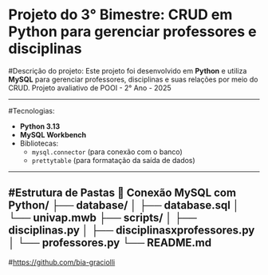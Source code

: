 ﻿# Projeto do 3° Bimestre: CRUD em Python para gerenciar professores e disciplinas

#Descrição do projeto:
Este projeto foi desenvolvido em **Python** e utiliza **MySQL** para gerenciar professores, disciplinas e suas relações por meio do CRUD.
Projeto avaliativo de POOI - 2° Ano - 2025

-----------------------------------------------------
#Tecnologias:
- **Python 3.13**
- **MySQL Workbench**
- Bibliotecas:
  - `mysql.connector` (para conexão com o banco)
  - `prettytable` (para formatação da saída de dados)
------------------------------------------------------
#Estrutura de Pastas
📁 Conexão MySQL com Python/
├── database/
│ ├── database.sql
│ └── univap.mwb
├── scripts/
│ ├── disciplinas.py
│ ├── disciplinasxprofessores.py
│ └── professores.py
└── README.md
------------------------------------------------------


#https://github.com/bia-graciolli
